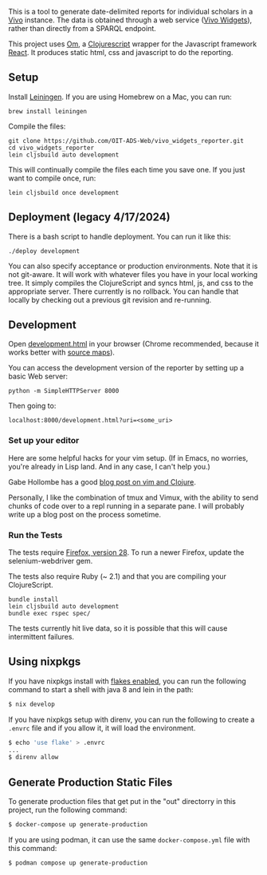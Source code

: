 This is a tool to generate date-delimited reports for individual scholars in a
[Vivo](http://www.vivoweb.org/) instance. The data is obtained through a web
service ([Vivo Widgets](https://git.oit.duke.edu/vivo_widgets)), rather than
directly from a SPARQL endpoint.

This project uses [Om](https://github.com/swannodette/om), a
[Clojurescript](https://github.com/clojure/clojurescript) wrapper for the
Javascript framework [React](http://facebook.github.io/react/index.html). It
produces static html, css and javascript to do the reporting.

## Setup

Install [Leiningen](http://leiningen.org). If you are using Homebrew on a Mac,
you can run:

    brew install leiningen

Compile the files:

    git clone https://github.com/OIT-ADS-Web/vivo_widgets_reporter.git
    cd vivo_widgets_reporter
    lein cljsbuild auto development

This will continually compile the files each time you save one. If you just
want to compile once, run:

    lein cljsbuild once development

## Deployment (legacy 4/17/2024)

There is a bash script to handle deployment. You can run it like this:

    ./deploy development

You can also specify acceptance or production environments. Note that it is not
git-aware. It will work with whatever files you have in your local working
tree. It simply compiles the ClojureScript and syncs html, js, and css to the
appropriate server. There currently is no rollback. You can handle that locally
by checking out a previous git revision and re-running.

## Development

Open [development.html](development.html) in your browser (Chrome recommended,
because it works better with [source
maps](https://github.com/clojure/clojurescript/wiki/Source-maps)).

You can access the development version of the reporter by setting up a basic Web server:

    python -m SimpleHTTPServer 8000

Then going to:

    localhost:8000/development.html?uri=<some_uri>

### Set up your editor

Here are some helpful hacks for your vim setup. (If in Emacs, no worries,
you're already in Lisp land. And in any case, I can't help you.)

Gabe Hollombe has a good [blog post on vim and
Clojure](http://www.neo.com/2014/02/25/getting-started-with-clojure-in-vim).

Personally, I like the combination of tmux and Vimux, with the ability to send
chunks of code over to a repl running in a separate pane. I will probably write
up a blog post on the process sometime.

### Run the Tests

The tests require [Firefox, version
28](http://ftp.mozilla.org/pub/mozilla.org/firefox/releases/28.0/win32/en-US/).
To run a newer Firefox, update the selenium-webdriver gem.

The tests also require Ruby (~ 2.1) and that you are compiling your ClojureScript.

    bundle install
    lein cljsbuild auto development
    bundle exec rspec spec/

The tests currently hit live data, so it is possible that this will cause
intermittent failures.

## Using nixpkgs

If you have nixpkgs install with
[flakes enabled](https://nixos.wiki/wiki/Flakes), you can run the following
command to start a shell with java 8 and lein in the path:

```bash
$ nix develop
```

If you have nixpkgs setup with direnv, you can run the following to create
a `.envrc` file and if you allow it, it will load the environment.

```bash
$ echo 'use flake' > .envrc
...
$ direnv allow
```

## Generate Production Static Files

To generate production files that get put in the "out" directorry in this
project, run the following command:

```bash
$ docker-compose up generate-production
```

If you are using podman, it can use the same `docker-compose.yml` file
with this command:

```bash
$ podman compose up generate-production
```
